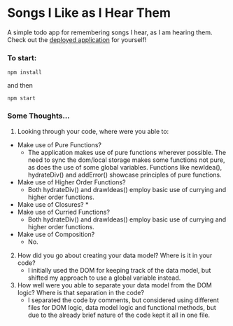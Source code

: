 # Songs I Like as I Hear Them

A simple todo app for remembering songs I hear, as I am hearing them. Check out the [deployed application](https://magnificent-heliotrope-59ad89.netlify.app/) for yourself!

### To start:

`npm install`

and then

`npm start`

### Some Thoughts...

1. Looking through your code, where were you able to:
  * Make use of Pure Functions?
    * The application makes use of pure functions wherever possible. The need to sync the dom/local storage makes some functions not pure, as does the use of some global variables. Functions like newIdea(), hydrateDiv() and addError() showcase principles of pure functions. 
  * Make use of Higher Order Functions?
    * Both hydrateDiv() and drawIdeas() employ basic use of currying and higher order functions. 
  * Make use of Closures?
    * 
  * Make use of Curried Functions?
      * Both hydrateDiv() and drawIdeas() employ basic use of currying and higher order functions. 
  * Make use of Composition?
    * No.
2. How did you go about creating your data model? Where is it in your code?
    * I initially used the DOM for keeping track of the data model, but shifted my approach to use a global variable instead. 
3. How well were you able to separate your data model from the DOM logic? Where is that separation in the code?
    * I separated the code by comments, but considered using different files for DOM logic, data model logic and functional methods, but due to the already brief nature of the code kept it all in one file. 